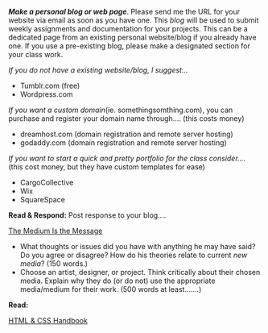 
**_Make a personal blog or web page_**. Please send me the URL for your website via email as soon as you have one.  This _blog_ will be used to submit weekly assignments and documentation for your projects. This can be a dedicated page from an existing personal website/blog if you already have one. If you use a pre-existing blog, please make a designated section for your class work.

_If you do not have a existing website/blog, I suggest…_
* Tumblr.com (free)
* Wordpress.com
  
_If you want a custom domain_(ie. somethingsomthing.com), you can purchase and register your domain name through…. (this costs money)
* dreamhost.com (domain registration and remote server hosting)
* godaddy.com (domain registration and remote server hosting)

_If you want to start a quick and pretty portfolio for the class consider…._ (this cost money, but they have custom templates for ease)
* CargoCollective
* Wix
* SquareSpace
  
**Read & Respond:**
Post response to your blog....

[The Medium Is the Message](http://www.chesterdols.com/wp-content/uploads/2018/09/mediummessage_mcluhan.pdf)

* What thoughts or issues did you have with anything he may have said?  Do you agree or disagree? How do his theories relate to current _new media_? (150 words.)
* Choose an artist, designer, or project.  Think critically about their chosen media.  Explain why they do (or do not) use the appropriate media/medium for their work.    (500 words at least…….)

**Read:**

[HTML & CSS Handbook](http://www.wufai.edu.tw/%E7%B6%B2%E9%A0%81%E6%8A%80%E8%A1%93%E4%B8%AD%E5%BF%83/datasheet/HTML%20and%20CSS%20design%20and%20build%20websites.pdf)

